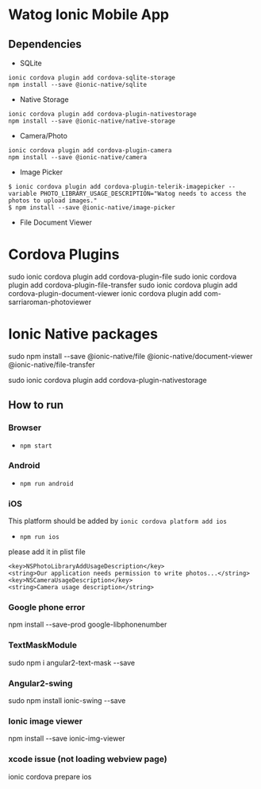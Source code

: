 # Watog Ionic Mobile App

## Dependencies

- SQLite

```
ionic cordova plugin add cordova-sqlite-storage  
npm install --save @ionic-native/sqlite  
```

- Native Storage

```
ionic cordova plugin add cordova-plugin-nativestorage    
npm install --save @ionic-native/native-storage  
```
- Camera/Photo

```  
ionic cordova plugin add cordova-plugin-camera    
npm install --save @ionic-native/camera  
```  

- Image Picker  

```  
$ ionic cordova plugin add cordova-plugin-telerik-imagepicker --variable PHOTO_LIBRARY_USAGE_DESCRIPTION="Watog needs to access the photos to upload images."
$ npm install --save @ionic-native/image-picker

```  
- File Document Viewer

# Cordova Plugins

sudo ionic cordova plugin add cordova-plugin-file
sudo ionic cordova plugin add cordova-plugin-file-transfer
sudo ionic cordova plugin add cordova-plugin-document-viewer
ionic cordova plugin add com-sarriaroman-photoviewer

# Ionic Native packages
sudo npm install --save @ionic-native/file @ionic-native/document-viewer @ionic-native/file-transfer

sudo ionic cordova plugin add cordova-plugin-nativestorage

## How to run

### Browser

- `npm start`   

### Android  

- `npm run android`  

### iOS
This platform should be added by `ionic cordova platform add ios`
- `npm run ios`

please add it in plist file
```
<key>NSPhotoLibraryAddUsageDescription</key>
<string>Our application needs permission to write photos...</string>
<key>NSCameraUsageDescription</key>
<string>Camera usage description</string>
```

### Google phone error
npm install --save-prod google-libphonenumber

### TextMaskModule

sudo npm i angular2-text-mask --save

### Angular2-swing

sudo npm install ionic-swing --save

### Ionic image viewer

npm install --save ionic-img-viewer

### xcode issue (not loading webview page)

ionic cordova prepare ios
